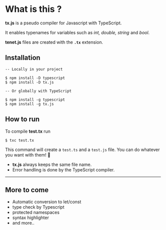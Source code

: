 # What is this ?

**tx.js** is a pseudo compiler for Javascript with TypeScript.

It enables typenames for variables such as _int, double, string_ and _bool_.

**tenet.js**  files are created with the **`.tx`** extension.


## Installation
```
-- Locally in your project

$ npm install -D typescript
$ npm install -D tx.js

-- Or globally with TypeScript

$ npm install -g typescript
$ npm install -g tx.js
```

## How to run

To compile **test.tx** run
```
$ txc test.tx
```

This command will create a `test.ts` and a `test.js` file. You can do whatever you want with them! 🥳
+ **tx.js**  always keeps the same file name.
+ Error handling is done by the TypeScript compiler.
---
## More to come

+ Automatic conversion to let/const
+ type check by Typescript
+ protected namespaces
+ syntax highlighter
+ and more..
